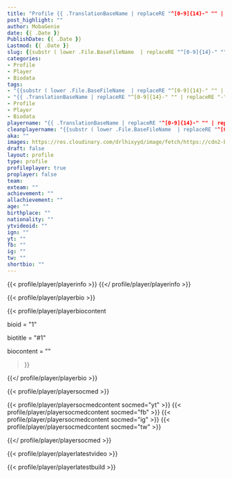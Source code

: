 ```yaml
---
title: "Profile {{ .TranslationBaseName | replaceRE "^[0-9]{14}-" "" | replaceRE "-" " " | title }}"
post_highlight: ""
author: MobaGenie
date: {{ .Date }}
PublishDate: {{ .Date }}
Lastmod: {{ .Date }}
slug: {{substr ( lower .File.BaseFileName  | replaceRE "^[0-9]{14}-" "" | replaceRE "," "") 0 80 }}
categories: 
- Profile 
- Player
- Biodata
tags: 
- "{{substr ( lower .File.BaseFileName  | replaceRE "^[0-9]{14}-" "" | replaceRE "," "") 0 80 }}"
- "{{ .TranslationBaseName | replaceRE "^[0-9]{14}-" "" | replaceRE "-" " " | title }}"
- Profile 
- Player
- Biodata
playername: "{{ .TranslationBaseName | replaceRE "^[0-9]{14}-" "" | replaceRE "-" " " | title }}"
cleanplayername: "{{substr ( lower .File.BaseFileName  | replaceRE "^[0-9]{14}-" "" | replaceRE "," "") 0 80 }}"
aka: ""
images: https://res.cloudinary.com/drlhixyyd/image/fetch/https://cdn2-build.mobagenie.my.id/p/images/banner/player/full/{{substr ( lower .File.BaseFileName  | replaceRE "^[0-9]{14}-" "" | replaceRE "," "") 0 80 }}.jpg
draft: false
layout: profile
type: profile
profileplayer: true
proplayer: false
team: 
exteam: "" 
achievement: ""
allachievement: ""
age: ""
birthplace: ""
nationality: ""
ytvideoid: ""
ign: ""
yt: ""
fb: ""
ig: ""
tw: ""
shortbio: ""
---
```


{{< profile/player/playerinfo >}} {{</ profile/player/playerinfo >}}

{{< profile/player/playerbio >}}

{{< profile/player/playerbiocontent 

bioid = "1" 

biotitle = "#1" 

biocontent = ""

>}}

{{</ profile/player/playerbio >}}
 
{{< profile/player/playersocmed >}}

{{< profile/player/playersocmedcontent socmed="yt" >}} 
{{< profile/player/playersocmedcontent socmed="fb" >}} 
{{< profile/player/playersocmedcontent socmed="ig" >}} 
{{< profile/player/playersocmedcontent socmed="tw" >}} 

{{</ profile/player/playersocmed >}}

{{< profile/player/playerlatestvideo >}}

{{< profile/player/playerlatestbuild >}}